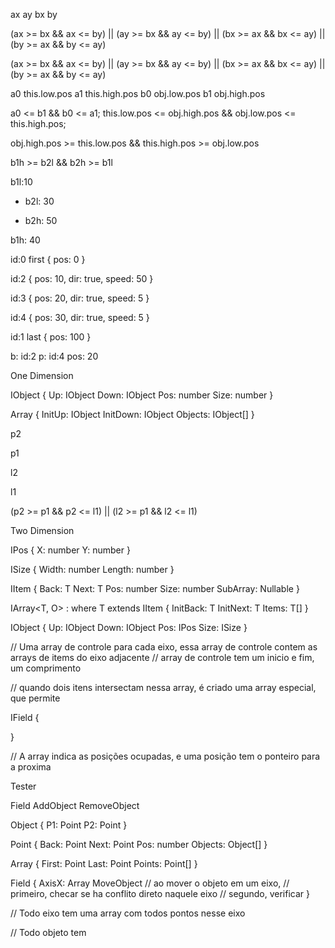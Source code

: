 ﻿

ax
ay
bx
by

(ax >= bx && ax <= by)
|| (ay >= bx && ay <= by)
|| (bx >= ax && bx <= ay)
|| (by >= ax && by <= ay)


(ax >= bx && ax <= by)
|| (ay >= bx && ay <= by)
|| (bx >= ax && bx <= ay)
|| (by >= ax && by <= ay)








a0 this.low.pos
a1 this.high.pos
b0 obj.low.pos
b1 obj.high.pos



a0 <= b1 && b0 <= a1;
this.low.pos <= obj.high.pos && obj.low.pos <= this.high.pos;

obj.high.pos >= this.low.pos && this.high.pos >= obj.low.pos









b1h >= b2l && b2h >= b1l



b1l:10


- b2l: 30


- b2h: 50

b1h: 40



id:0 first { pos: 0 }



id:2 { pos: 10, dir: true, speed: 50 }

   id:3 { pos: 20, dir: true, speed: 5 }

id:4 { pos: 30, dir: true, speed: 5 }


id:1 last { pos: 100 }


b: id:2
p: id:4
pos: 20


One Dimension

IObject
{
	Up: IObject
	Down: IObject
	Pos: number
	Size: number
}
	
Array
{
	InitUp: IObject
	InitDown: IObject
	Objects: IObject[]
}

p2

p1

l2

l1



(p2 >= p1 && p2 <= l1) || (l2 >= p1 && l2 <= l1)



Two Dimension

IPos
{
	X: number
	Y: number
}

ISize
{
	Width: number
	Length: number
}

IItem<T>
{
	Back: T
	Next: T
	Pos: number
	Size: number
	SubArray: Nullable<IArray>
}

IArray<T, O> : where T extends IItem<O>
{
	InitBack: T
	InitNext: T
	Items: T[]
}

IObject
{
	Up: IObject
	Down: IObject
	Pos: IPos
	Size: ISize
}


// Uma array de controle para cada eixo, essa array de controle contem as arrays de items do eixo adjacente
// array de controle tem um inicio e fim, um comprimento

// quando dois itens intersectam nessa array, é criado uma array especial, que permite 


IField
{
	
}



// A array indica as posições ocupadas, e uma posição tem o ponteiro para a proxima



Tester

Field
AddObject
RemoveObject


Object
{
	P1: Point
	P2: Point
}

Point
{
	Back: Point
	Next: Point
	Pos: number
	Objects: Object[]
}

Array
{
	First: Point
	Last: Point	
	Points: Point[]
}

Field
{
	AxisX: Array
	MoveObject
		// ao mover o objeto em um eixo,
		// primeiro, checar se ha conflito direto naquele eixo
		// segundo, verificar
}

// Todo eixo tem uma array com todos pontos nesse eixo

// Todo objeto tem 

